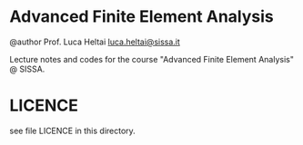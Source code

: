 # Advanced Finite Element Analysis

@author Prof. Luca Heltai <luca.heltai@sissa.it>

Lecture notes and codes for the course "Advanced Finite Element Analysis" @ SISSA.

# LICENCE

see file LICENCE in this directory.

